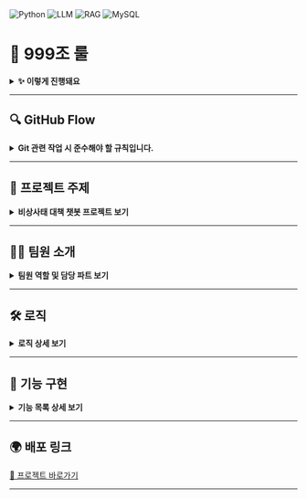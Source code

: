 <div align="left">

  <img src="https://img.shields.io/badge/Backend-Python-blue?style=flat-square&logo=python&logoColor=white" alt="Python">
  <img src="https://img.shields.io/badge/AI-LLM-orange?style=flat-square" alt="LLM">
  <img src="https://img.shields.io/badge/AI-RAG-green?style=flat-square" alt="RAG">
  <img src="https://img.shields.io/badge/Database-MySQL-lightblue?style=flat-square&logo=mysql&logoColor=white" alt="MySQL">
</div>

# 📗 **999조 룰**



<details>
<summary><strong>✨ 이렇게 진행돼요 </strong></summary>


# 📜 **Team Project Rules and Roles**

> 아래는 팀 프로젝트 진행 시 참고할 기본 규칙과 역할 분담입니다. (**최종 확정은 회의에서 함께 수정 후 진행**합니다.)

---

<details>
  <summary><strong>1️⃣ 팀 프로젝트 기본 규칙</strong></summary>

### 1. 원활한 소통
- 지속적이고 적극적인 의견 교환을 통해 프로젝트를 완성해 나갑니다.
- 구체적인 의견을 나누며 발전적인 소통을 지향합니다.

### 2. 긍정적인 표현
- 비난 대신 **건설적인 피드백**을 주고받습니다.
- 거친 아이디어는 발전 가능성이 있는 아이디어입니다.

### 3. 배려심 가지기
- 학습 성취도와 경험의 차이를 이해하며 서로 존중합니다.
- 약속을 잘 지키고, 서로의 시간을 소중히 여깁니다.

### 4. 문서화와 정리
- **회의와 진행 상황을 꼼꼼히 기록**하고 공유합니다.
- 트러블슈팅 및 주요 내용을 문서화하여 팀 내 공유를 활성화합니다.

</details>

---

<details>
  <summary><strong>2️⃣ 역할 분담 (5인 기준)</strong></summary>

### **1. 프로젝트**
- **데이터 수집 및 정제**: 플랫폼 API, 크롤링, 데이터 시각화
- **RAG 개발**: 수집 데이터를 활용한 RAG 코딩.
- **LLM 개발**: 전체적인 LLM 개발 및 코드 작성.
- **UI/UX 디자인**: Streamlit 인터페이스 설계 및 배포.
- **서버 관리**: 서버 배포 및 테스트 자료 관리.

### **2. 발표 및 문서 관리**
- **발표자**: 발표 준비 및 진행.
- **README 작성**: 프로젝트 README 문서 작성.
- **SA 문서관리**: 회의 기록 및 진행 상황 정리.
- **PPT 작성**: 발표 자료 제작.
- **시연 영상 준비**: 프로젝트 시연 영상 제작.

</details>

---

<details>
  <summary><strong>3️⃣ 주요 문서 관리</strong></summary>

### **문서화 플랫폼**
- **[Notion](https://www.notion.so/)**: 회의 기록 및 진행 상황 정리. (링크를 넣어주세요) 
- **[GitHub Repository](https://github.com/)**: 소스 코드와 버전 관리. (링크를 넣어주세요)

### **기록 항목**
- 트러블슈팅 내용.
- 작업 진행 상황 및 주요 변경 사항.
- 팀원별 진행 상황과 피드백.

</details>

---

<details>
  <summary><strong>4️⃣ 발표 자료 및 시연 준비</strong></summary>

### **발표 자료**
- **PPT 제작**: 주요 아이디어와 진행 상황을 명확히 전달.
- **시연 영상 제작**: 최종 결과물을 짧고 임팩트 있게 표현.

### **발표 체크리스트**
- 프로젝트 주요 기능과 구현 방법 설명.
- 팀 협업 과정과 역할 분담 강조.
- 발표 자료와 시연의 연계성 확인.

</details>

---
 



</details>

---

## 🔍 GitHub Flow

<details>
<summary><strong>Git 관련 작업 시 준수해야 할 규칙입니다.</strong></summary>

### 기본 규칙

1. **작업 시작 전 최신 상태 동기화**  
   항상 작업 전 `git fetch origin`을 통해 원격 저장소의 최신 정보를 동기화합니다.

2. **개인 브랜치에서 작업**  
   각자 자신의 브랜치에서 작업하며, 다른 조원의 브랜치를 수정하지 않도록 유의하세요.

3. **Merge 규칙**  
   main 브랜치로 Merge 시, Pull Request에서 **최소 2명**의 조원 확인(Review Approval)을 받아야 합니다.

4. **충돌 해결**  
   충돌이 발생한 경우, 팀원 간 충분히 공유하여 협업으로 문제를 해결합니다.

5. **위 내용과 더불어 플로우 로직이 이해가 쉽도록 작성 부탁드립니다.**

---



</details>



---

## 🌟 **프로젝트 주제**

<details>
<summary><strong>비상사태 대책 챗봇 프로젝트 보기</strong></summary>

### **🚨[비상사태 챗봇]**  
> 이 프로젝트는 비상사태 상황에서 시민들에게 빠르고 정확한 정보를 제공하기 위해 개발되었습니다.  
> 💡 **주요 목표**: 비상사태 입력 시 정확도가 높은 매뉴얼 소개, 추가 기능 구현  

---

### 🎯 **프로젝트 주요 키워드**
- **비상사태 대책**  
  - 전쟁, 가뭄, 화재, 지진 등 다양한 비상사태에 대한 대처 방안 제공.
- **위치 기반 대피소 안내**  
  - 사용자 위치를 기반으로 가장 가까운 대피소를 실시간으로 안내.
- **PDF RAG**  
  - 비상사태 대피 매뉴얼을 학습하여 자연어 질의에 기반한 정확한 답변 제공.

---

### 📝 **프로젝트 개요**
**주제**: 비상사태 매뉴얼 챗봇  
**이유**:  
- 전쟁, 가뭄, 화재, 지진 등 다양한 비상사태 발생 시 시민들이 빠르고 정확한 정보를 얻어야 합니다.  
- 대피장소 및 상황별 매뉴얼 정보를 제공하는 챗봇으로 재난 대처를 용이하게 하고자 합니다.

---

### 🔍 **주요 예상 로직**
1. **데이터 수집 및 전처리**  
   - 재난안전플랫폼, 카카오맵 등 다양한 플랫폼에서 API를 활용해 실시간 데이터를 수집.  
   - 수집된 데이터를 전처리하여 효과적으로 사용.

2. **PDF RAG 활용**  
   - 비상상황 대피 매뉴얼 PDF를 Retrieval-Augmented Generation (RAG) 방식으로 학습하여 답변 제공.

3. **위치 기반 서비스 (LBS)**  
   - 사용자 입력 주소를 기준으로, 데이터 내 대피소와의 거리를 계산.  
   - 가장 가까운 대피소를 안내.

4. **추가 가능 기능**  
   - 실시간 재난 알림.  
   - 사용자 맞춤형 경고 메시지.  

---

</details>


---

## 👩‍💻 **팀원 소개**

<details>
<summary><strong>팀원 역할 및 담당 파트 보기</strong></summary>

### 🧑 **박성규(팀장)**
- **담당 파트:** streamlit  
- **역할:** 발표 🎤  
- [GitHub 링크](https://github.com/PSG4160)

### 👨‍💻 **김광림**
- **담당 파트:** LLM_RAG  
- **역할:** 시연영상 🎥  
- [GitHub 링크](https://github.com/bgt30)

### 👨‍🔬 **조현민**
- **담당 파트:** 데이터 수집, 전처리  
- **역할:** SA 문서관리 📄  
- [GitHub 링크](https://github.com/ddangddang-e)

### 👨‍💻 **정윤우**
- **담당 파트:** LLM_RAG  
- **역할:** README 📝  
- [GitHub 링크](https://github.com/mireuk-git)

### 👨‍💻 **최해찬**
- **담당 파트:** LLM_RAG  
- **역할:** PPT 🖼️  
- [GitHub 링크](https://github.com/)

</details>





---

## 🛠️ **로직**

<details>
<summary><strong>로직 상세 보기</strong></summary>



###  🧭 코드 흐름도

1. 사용자가 입력 (프론트엔드)
   ↓
2. 데이터가 서버로 전달 (API)
   ↓
3. LLM 및 RAG를 활용한 데이터 처리 및 분석 (백엔드)
   ↓
4. 결과를 사용자가 확인 (UI 출력)


### 🔍 상세 로직

1. **데이터 수집:** 사용자의 입력을 받음.
```python
# 사용자가 입력한 데이터 예시
user_input = "현재 위치에서 가장 가까운 대피소를 알려주세요"

# 수집 코드 작성해야 해요
~~~~~~

```

2. **데이터 처리:** 백엔드에서 데이터 전처리 및 분석 수행.
```python
# 아직 예시코드입니다. 수정 후 이 부분을 지워주세요
# 데이터 전처리 및 PDF에서 관련 정보 검색
def process_input(query):
    preprocessed_query = preprocess(query)  # 입력 데이터 전처리
    results = search_pdf_manual(preprocessed_query)  # RAG를 활용한 검색
    return results
```

3. **AI 예측:** 학습된 모델을 활용해 결과를 예측.
```python
# LLM을 활용한 사용자 질문 처리
from langchain
# 파이프라인 코드 예시로 들어주면 될 것 같음
```

4. **결과 출력:** 사용자에게 시각적으로 결과 제공.
```python
# UI에 출력할 결과 데이터 (예시입니다 수정 후 이 부분을 지워주세요.)
output = {
    "shelter": "OOO 대피소",
    "distance": "1.2km",
    "additional_info": "대피소는 24시간 개방 중입니다."
}

print("대피소 정보:", output)
```
</details>

---

## 🧩 **기능 구현**

<details>
<summary><strong>기능 목록 상세 보기</strong></summary>

| 기능               | 설명                                         |
|--------------------|---------------------------------------------|
| 📊 **데이터 시각화**  | 결과 데이터를 그래프로 출력합니다.             |
| 🤖 **AI 분석**       | 사용자 요청을 분석하여 예측 결과를 제공합니다.  |
| 🔍 **검색 기능**      | 특정 키워드를 검색하여 관련 데이터를 제공합니다. |
| ⚙️ **커스터마이징**  | 사용자 환경에 맞게 UI를 조정할 수 있습니다.     |

</details>

---
## 🌍 **배포 링크**

[🔗 프로젝트 바로가기](https://project-link.com)

---

